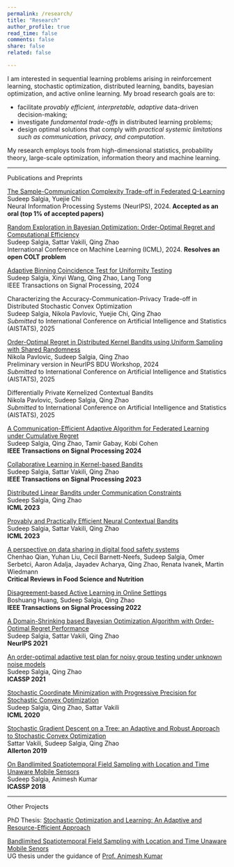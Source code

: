 ```yaml
---
permalink: /research/
title: "Research"
author_profile: true
read_time: false
comments: false
share: false
related: false

---
```


I am interested in sequential learning problems arising in reinforcement learning, stochastic optimization, distributed learning, bandits, bayesian optimization, and active online learning. My broad research goals are to:
 
- facilitate _provably efficient, interpretable, adaptive_ data-driven decision-making;
- investigate _fundamental trade-offs_ in distributed learning problems;
- design optimal solutions that comply with _practical systemic limitations such as communication, privacy, and computation_.

My research employs tools from high-dimensional statistics, probability theory, large-scale optimization, information theory and machine learning.
<!-- You can find my detailed Research Statement [here](https://sudeepsalgia.github.io/assets/Research_Statement.pdf). -->

---

Publications and Preprints

[The Sample-Communication Complexity Trade-off in Federated Q-Learning](https://arxiv.org/abs/2408.16981)     
Sudeep Salgia, Yuejie Chi    
Neural Information Processing Systems (NeurIPS), 2024. **Accepted as an oral (top 1% of accepted papers)**        

[Random Exploration in Bayesian Optimization: Order-Optimal Regret and Computational Efficiency](https://arxiv.org/abs/2310.15351)            
Sudeep Salgia, Sattar Vakili, Qing Zhao             
International Conference on Machine Learning (ICML), 2024. **Resolves an open COLT problem**      

[Adaptive Binning Coincidence Test for Uniformity Testing](https://arxiv.org/abs/2110.06325)           
Sudeep Salgia, Xinyi Wang, Qing Zhao, Lang Tong          
IEEE Transactions on Signal Processing, 2024      

Characterizing the Accuracy-Communication-Privacy Trade-off in Distributed Stochastic Convex Optimization    
Sudeep Salgia, Nikola Pavlovic, Yuejie Chi, Qing Zhao    
*Submitted* to International Conference on Artificial Intelligence and Statistics (AISTATS), 2025      

[Order-Optimal Regret in Distributed Kernel Bandits using Uniform Sampling with Shared Randomness](https://arxiv.org/abs/2402.13182)    
Nikola Pavlovic, Sudeep Salgia, Qing Zhao     
Preliminary version in NeurIPS BDU Workshop, 2024     
*Submitted* to International Conference on Artificial Intelligence and Statistics (AISTATS), 2025      

Differentially Private Kernelized Contextual Bandits    
Nikola Pavlovic, Sudeep Salgia, Qing Zhao       
*Submitted* to International Conference on Artificial Intelligence and Statistics (AISTATS), 2025     


[A Communication-Efficient Adaptive Algorithm for Federated Learning under Cumulative Regret](https://arxiv.org/abs/2301.08869)       
Sudeep Salgia, Qing Zhao, Tamir Gabay, Kobi Cohen            
**IEEE Transactions on Signal Processing 2024**            

[Collaborative Learning in Kernel-based Bandits](https://arxiv.org/abs/2207.07948)       
Sudeep Salgia, Sattar Vakili, Qing Zhao        
**IEEE Transactions on Signal Processing 2023**     

[Distributed Linear Bandits under Communication Constraints](https://arxiv.org/abs/2211.02212)     
Sudeep Salgia, Qing Zhao       
**ICML 2023**            

[Provably and Practically Efficient Neural Contextual Bandits](https://arxiv.org/abs/2206.00099)                                 			
Sudeep Salgia, Sattar Vakili, Qing Zhao      
**ICML 2023**      

[A perspective on data sharing in digital food safety systems](https://www.tandfonline.com/doi/pdf/10.1080/10408398.2022.2103086)           
Chenhao Qian, Yuhan Liu, Cecil Barnett-Neefs, Sudeep Salgia, Omer Serbetci, Aaron Adalja, Jayadev Acharya, Qing Zhao, Renata Ivanek, Martin Wiedmann       
**Critical Reviews in Food Science and Nutrition**             

[Disagreement-based Active Learning in Online Settings](https://arxiv.org/abs/1904.09056)        
Boshuang Huang, Sudeep Salgia, Qing Zhao       
**IEEE Transactions on Signal Processing 2022**        

[A Domain-Shrinking based Bayesian Optimization Algorithm with Order-Optimal Regret Performance](https://arxiv.org/abs/2010.13997)         
Sudeep Salgia, Sattar Vakili, Qing Zhao        
**NeurIPS 2021**      

[An order-optimal adaptive test plan for noisy group testing under unknown noise models](https://ieeexplore.ieee.org/document/9414111)      
Sudeep Salgia, Qing Zhao        
**ICASSP 2021**     

[Stochastic Coordinate Minimization with Progressive Precision for Stochastic Convex Optimization](https://arxiv.org/abs/2003.05482)				   
Sudeep Salgia, Qing Zhao, Sattar Vakili   
**ICML 2020**   

[Stochastic Gradient Descent on a Tree: an Adaptive and Robust Approach to Stochastic Convex Optimization](https://arxiv.org/abs/2003.05482)   
Sattar Vakili, Sudeep Salgia, Qing Zhao      
**Allerton 2019**   

[On Bandlimited Spatiotemporal Field Sampling with Location and Time Unaware Mobile Sensors](https://arxiv.org/abs/1710.09454)   
Sudeep Salgia, Animesh Kumar    
**ICASSP 2018**   

<!-----

Preprints    
     

[Random Exploration in Bayesian Optimization: Order-Optimal Regret and Computational Efficiency](https://arxiv.org/abs/2310.15351)       
Sudeep Salgia, Sattar Vakili, Qing Zhao           

[As Easy as ABC: Adaptive Binning Coincidence Test for Uniformity Testing](https://arxiv.org/abs/2110.06325)                           	
Sudeep Salgia, Qing Zhao, Lang Tong               

[Spatial Field estimation from Samples taken at Unknown Locations generated by an Unknown Autoregressive Process](https://arxiv.org/abs/1710.09451)  
Sudeep Salgia, Animesh Kumar -->

--- 

Other Projects

PhD Thesis: [Stochastic Optimization and Learning: An Adaptive and Resource-Efficient Approach](https://sudeepsalgia.github.io/_files/PhD_Thesis_Sudeep_Salgia.pdf)               

[Bandlimited Spatiotemporal Field Sampling with Location and Time Unaware Mobile Senors](https://sudeepsalgia.github.io/_files/UG_thesis_Sudeep_Salgia.pdf)  
UG thesis under the guidance of [Prof. Animesh Kumar](https://www.ee.iitb.ac.in/~animesh/)


